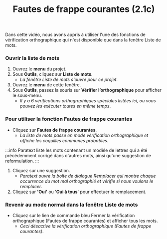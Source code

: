 ﻿---
title: Fautes de frappe courantes (2.1c)
---
Dans cette vidéo, nous avons appris à utiliser l'une des fonctions de vérification orthographique qui n'est disponible que dans la fenêtre Liste de mots.

### Ouvrir la liste de mots

1.   Ouvrez le **menu** du projet.
1.   Sous **Outils**, cliquez sur **Liste de mots.**
     -  *La fenêtre Liste de mots s'ouvre pour ce projet*.
3.   Ouvrez le **menu** de cette fenêtre.
1.   Sous **Outils**, passez la souris sur **Vérifier l’orthographique** pour afficher le sous-menu.
     -  *Il y a 6 vérifications orthographiques spéciales listées ici, ou vous pouvez les exécuter toutes en même temps*.

### Pour utiliser la fonction Fautes de frappe courantes

-  Cliquez sur **Fautes de frappe courantes**.
     -  *La liste de mots passe en mode vérification orthographique et affiche les coquilles communes probables*.

:::info
Paratext liste les mots contenant un modèle de lettres qui a été précédemment corrigé dans d'autres mots, ainsi qu'une suggestion de reformulation.
:::
1.   Cliquez sur une suggestion.
      -  *Paratext ouvre la boîte de dialogue Remplacer qui montre chaque occurrence du mot mal orthographié et vérifie si nous voulons le remplacer*.
1.   Cliquez sur **'Oui'** ou '**Oui à tous**' pour effectuer le remplacement.

### Revenir au mode normal dans la fenêtre Liste de mots

-   Cliquez sur le lien de commande bleu Fermer la vérification orthographique (Fautes de frappe courantes) et afficher tous les mots.
     -  *Ceci désactive la vérification orthographique (Fautes de frappe courantes)*.
